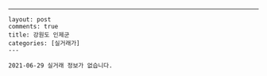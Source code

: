 ---
    layout: post
    comments: true
    title: 강원도 인제군
    categories: [실거래가]
    ---

    2021-06-29 실거래 정보가 없습니다.

    
